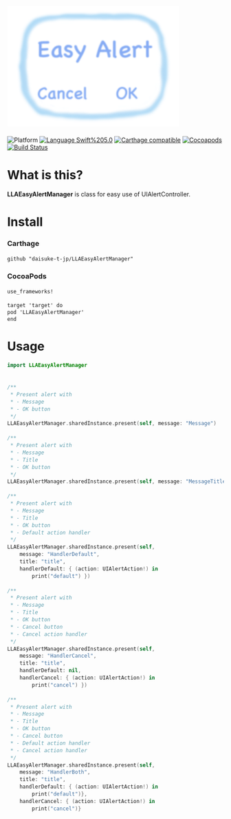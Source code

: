 <img src="https://github.com/daisuke-t-jp/LLAEasyAlertManager/blob/master/doc/header.png" width="400"></br>
------
![Platform](https://img.shields.io/badge/Platform-iOS%2010.0+-blue.svg)
[![Language Swift%205.0](https://img.shields.io/badge/Language-Swift%205.0-orange.svg)](https://developer.apple.com/swift)
[![Carthage compatible](https://img.shields.io/badge/Carthage-compatible-green.svg)](https://github.com/Carthage/Carthage)
[![Cocoapods](https://img.shields.io/cocoapods/v/LLAEasyAlertManager.svg)](https://cocoapods.org/pods/LLAEasyAlertManager)
[![Build Status](https://travis-ci.org/daisuke-t-jp/LLAEasyAlertManager.svg?branch=master)](https://travis-ci.org/daisuke-t-jp/LLAEasyAlertManager)


# What is this?

**LLAEasyAlertManager** is class for easy use of UIAlertController.



# Install
### Carthage
`github "daisuke-t-jp/LLAEasyAlertManager"`

### CocoaPods
```
use_frameworks!

target 'target' do
pod 'LLAEasyAlertManager'
end
```


# Usage
``` swift
import LLAEasyAlertManager


/**
 * Present alert with
 * - Message
 * - OK button
 */
LLAEasyAlertManager.sharedInstance.present(self, message: "Message")

/**
 * Present alert with
 * - Message
 * - Title
 * - OK button
 */
LLAEasyAlertManager.sharedInstance.present(self, message: "MessageTitle", title: "title")

/**
 * Present alert with
 * - Message
 * - Title
 * - OK button
 * - Default action handler
 */
LLAEasyAlertManager.sharedInstance.present(self,
	message: "HandlerDefault",
	title: "title",
	handlerDefault: { (action: UIAlertAction!) in
		print("default") })

/**
 * Present alert with
 * - Message
 * - Title
 * - OK button
 * - Cancel button
 * - Cancel action handler
 */
LLAEasyAlertManager.sharedInstance.present(self,
	message: "HandlerCancel",
	title: "title",
	handlerDefault: nil,
	handlerCancel: { (action: UIAlertAction!) in
		print("cancel") })

/**
 * Present alert with
 * - Message
 * - Title
 * - OK button
 * - Cancel button
 * - Default action handler
 * - Cancel action handler
 */
LLAEasyAlertManager.sharedInstance.present(self,
	message: "HandlerBoth",
	title: "title",
	handlerDefault: { (action: UIAlertAction!) in
		print("default")},
	handlerCancel: { (action: UIAlertAction!) in
		print("cancel")}
                          
```


